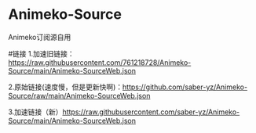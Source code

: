 # Animeko-Source
Animeko订阅源自用

#链接
1.加速旧链接：https://raw.githubusercontent.com/761218728/Animeko-Source/main/Animeko-SourceWeb.json

2.原始链接(速度慢，但是更新快啊)：https://github.com/saber-yz/Animeko-Source/raw/main/Animeko-SourceWeb.json

3.加速链接（新）https://raw.githubusercontent.com/saber-yz/Animeko-Source/main/Animeko-SourceWeb.json
